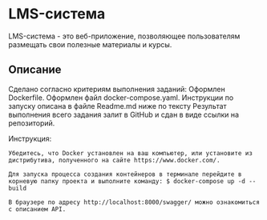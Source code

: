 # LMS-система 

LMS-система - это веб-приложение, позволяющее пользователям размещать свои полезные материалы и курсы.

## Описание

Сделано согласно критериям выполнения заданий: Оформлен Dockerfile. Оформлен файл docker-compose.yaml. Инструкции по запуску описана в файле Readme.md ниже по тексту Результат выполнения всего задания залит в GitHub и сдан в виде ссылки на репозиторий.

Инструкция:

    Убедитесь, что Docker установлен на ваш компьютер, или установите из дистрибутива, полученного на сайте https://www.docker.com/.

    Для запуска процесса создания контейнеров в терминале перейдите в корневую папку проекта и выполните команду: $ docker-compose up -d --build

    В браузере по адресу http://localhost:8000/swagger/ можно ознакомиться с описанием API.


